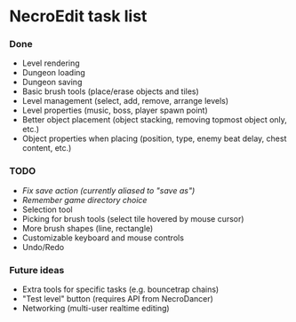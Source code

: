 # NecroEdit task list

### Done
* Level rendering
* Dungeon loading
* Dungeon saving
* Basic brush tools (place/erase objects and tiles)
* Level management (select, add, remove, arrange levels)
* Level properties (music, boss, player spawn point)
* Better object placement (object stacking, removing topmost object only, etc.)
* Object properties when placing (position, type, enemy beat delay, chest content, etc.)

### TODO
* *Fix save action (currently aliased to "save as")*
* *Remember game directory choice*
* Selection tool
* Picking for brush tools (select tile hovered by mouse cursor)
* More brush shapes (line, rectangle)
* Customizable keyboard and mouse controls
* Undo/Redo

### Future ideas
* Extra tools for specific tasks (e.g. bouncetrap chains)
* "Test level" button (requires API from NecroDancer)
* Networking (multi-user realtime editing)
